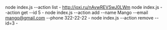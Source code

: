
node index.js --action list - http://joxi.ru/nAywREVSwJ0LWm
node index.js --action get --id 5 -
node index.js --action add --name Mango --email mango@gmail.com --phone 322-22-22 -
node index.js --action remove --id=3 - 
